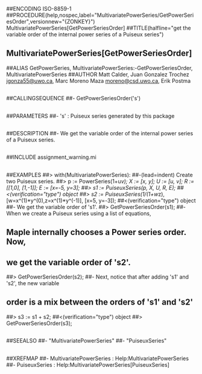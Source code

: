 ##ENCODING ISO-8859-1
##PROCEDURE(help,nospec,label="MultivariatePowerSeries/GetPowerSeriesOrder",versionnew="{ZONKEY}") MultivariatePowerSeries[GetPowerSeriesOrder]
##TITLE(halfline="get the variable order of the internal power series of a Puiseux series")
##    MultivariatePowerSeries[GetPowerSeriesOrder]
##ALIAS GetPowerSeries, MultivariatePowerSeries:-GetPowerSeriesOrder, MultivariatePowerSeries
##AUTHOR Matt Calder, Juan Gonzalez Trochez jgonza55@uwo.ca, Marc Moreno Maza moreno@csd.uwo.ca, Erik Postma
##
##CALLINGSEQUENCE
##- GetPowerSeriesOrder('s')
##
##PARAMETERS
##- 's' : Puiseux series generated by this package
##
##DESCRIPTION
##- We get the variable order of the internal power series of a Puiseux series.
##
##INCLUDE assignment_warning.mi
##
##EXAMPLES
##> with(MultivariatePowerSeries):
##-(lead=indent) Create two Puiseux series. 
##> p := PowerSeries(1+u*v); X := [x, y]; U := [u, v]; R := [[1,0], [1,-1]]; E := [x=-5, y=3];
##> s1 := PuiseuxSeries(p, X, U, R, E);
##<(verification="type") object
##> s2 := PuiseuxSeries(1/(1+w*z), [w=x^(1)*y^(0),z=x^(1)*y^(-1)], [x=5, y=-3]);
##<(verification="type") object
##- We get the variable order of 's1'.
##> GetPowerSeriesOrder(s1);
##- When we create a Puiseux series using a list of equations,
##	Maple internally chooses a Power series order. Now,
##	we get the variable order of 's2'.
##> GetPowerSeriesOrder(s2);
##- Next, notice that after adding 's1' and 's2', the new variable
##	order is a mix between the orders of 's1' and 's2'
##> s3 := s1 + s2;
##<(verification="type") object
##> GetPowerSeriesOrder(s3);
##
##SEEALSO
##- "MultivariatePowerSeries"
##- "PuiseuxSeries"
## 
##XREFMAP
##- MultivariatePowerSeries : Help:MultivariatePowerSeries
##- PuiseuxSeries : Help:MultivariatePowerSeries[PuiseuxSeries]
